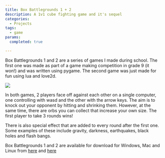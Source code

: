 ```yaml
---
title: Box Battlegrounds 1 + 2
description: A 1v1 cube fighting game and it's sequel
categories:
  - Projects
tags:
  - game
params:
  completed: true

---
```


Box Battlegrounds 1 and 2 are a series of games I made during school. The first one was made as part of a game making competition in grade 9 (it won!) and was written using pygame. The second game was just made for fun using lua and love2d.

![](/images/projects/box-battlegrounds.gif)

In both games, 2 players face off against each other on a single computer, one controlling with wasd and the other with the arrow keys. 
The aim is to knock out your opponent by hitting and shrinking them. However, at the same time, there are orbs you can collect that increase your own size. 
The first player to take 3 rounds wins!

There is also special effect that are added to every round after the first one. Some examples of these include gravity, darkness, earthquakes, black holes and flash bangs.

Box Battlegrounds 1 and 2 are available for download for Windows, Mac and Linux from [here](https://github.com/marcusoosthuizen/box-battlegrounds) and [here](https://github.com/marcusoosthuizen/box-battlegrounds-2)